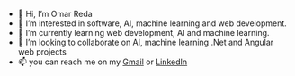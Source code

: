 - 👋 Hi, I’m Omar Reda
- 👀 I’m interested in software, AI, machine learning and web development.
- 🌱 I’m currently learning web development, AI and machine learning.
- 💞️ I’m looking to collaborate on AI, machine learning .Net and Angular web projects 
- 📫 you can reach me on my [Gmail](omarreddaelsayied@gmail.com) or [LinkedIn](linkedin.com/in/omar-reda-b89025233)
